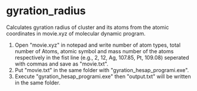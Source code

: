 # gyration_radius
Calculates gyration radius of cluster and its atoms from the atomic coordinates in movie.xyz of molecular dynamic program.
1. Open "movie.xyz" in notepad and write number of atom types, total number of Atoms, atomic symbol and mass number of the atoms respectively 
in the fist line (e.g., 2, 12, Ag, 107.85, Pt, 109.08) seperated with commas and save as "movie.txt".
2. Put "movie.txt"  in the same folder with "gyration_hesap_programi.exe".
3. Execute "gyration_hesap_programi.exe" then  "output.txt" will be written in the same folder.
